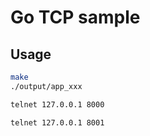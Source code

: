 # Go TCP sample

## Usage

```bash
make
./output/app_xxx
```

```bash
telnet 127.0.0.1 8000
```

```bash
telnet 127.0.0.1 8001
```
